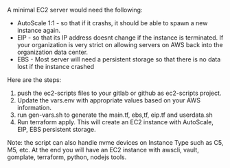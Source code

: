 A minimal EC2 server would need the following:  
   * AutoScale 1:1 - so that if it crashs, it should be able to spawn a new instance again.
   * EIP - so that its IP address doesnt change if the instance is terminated.  If your organization is very strict on allowing servers on AWS back into the organization data center.  
   * EBS -  Most server will need a persistent storage so that there is no data lost if the instance crashed
   
Here are the steps:
1.  push the ec2-scripts files to your gitlab or github as ec2-scripts project.
2.  Update the vars.env with appropriate values based on your AWS information.
3.    run gen-vars.sh to generate the main.tf, ebs,tf, eip.tf and userdata.sh
4.  Run terraform apply.  This will create an EC2 instance with AutoScale, EIP, EBS persistent storage.

Note: the script can also handle nvme devices on Instance Type such as C5, M5, etc.
At the end you will have an EC2 instance with awscli, vault, gomplate, terraform,
python, nodejs tools.

